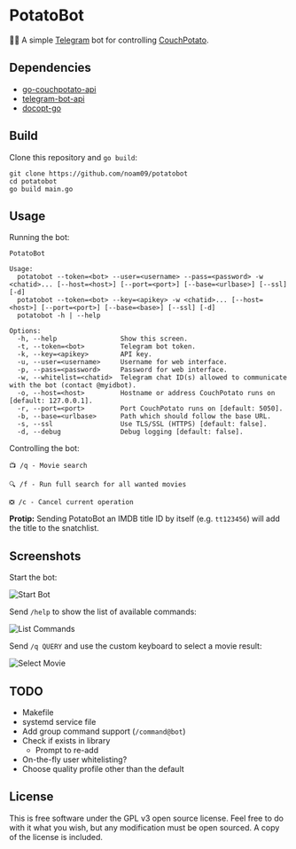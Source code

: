 # PotatoBot

🥔🤖 A simple [Telegram](https://telegram.org) bot for controlling [CouchPotato](https://github.com/CouchPotato/CouchPotatoServer).

## Dependencies

* [go-couchpotato-api](https://github.com/noam09/go-couchpotato-api)
* [telegram-bot-api](https://github.com/go-telegram-bot-api/telegram-bot-api)
* [docopt-go](https://github.com/docopt/docopt-go)

## Build

Clone this repository and `go build`:

```console
git clone https://github.com/noam09/potatobot
cd potatobot
go build main.go
```

## Usage

Running the bot:

```console
PotatoBot

Usage:
  potatobot --token=<bot> --user=<username> --pass=<password> -w <chatid>... [--host=<host>] [--port=<port>] [--base=<urlbase>] [--ssl] [-d]
  potatobot --token=<bot> --key=<apikey> -w <chatid>... [--host=<host>] [--port=<port>] [--base=<base>] [--ssl] [-d]
  potatobot -h | --help

Options:
  -h, --help                Show this screen.
  -t, --token=<bot>         Telegram bot token.
  -k, --key=<apikey>        API key.
  -u, --user=<username>     Username for web interface.
  -p, --pass=<password>     Password for web interface.
  -w, --whitelist=<chatid>  Telegram chat ID(s) allowed to communicate with the bot (contact @myidbot).
  -o, --host=<host>         Hostname or address CouchPotato runs on [default: 127.0.0.1].
  -r, --port=<port>         Port CouchPotato runs on [default: 5050].
  -b, --base=<urlbase>      Path which should follow the base URL.
  -s, --ssl                 Use TLS/SSL (HTTPS) [default: false].
  -d, --debug               Debug logging [default: false].
```

Controlling the bot:

```
📺 /q - Movie search

🔍 /f - Run full search for all wanted movies

❎ /c - Cancel current operation
```

**Protip:** Sending PotatoBot an IMDB title ID by itself (e.g. `tt123456`) will add the title to the snatchlist.

## Screenshots

Start the bot:

![Start Bot](https://i.imgur.com/4ni9fDm.png)

Send `/help` to show the list of available commands:

![List Commands](https://i.imgur.com/okomCfX.png)

Send `/q QUERY` and use the custom keyboard to select a movie result:

![Select Movie](https://i.imgur.com/zGkv7Pm.png)

## TODO

* Makefile
* systemd service file
* Add group command support (`/command@bot`)
* Check if exists in library
  * Prompt to re-add
* On-the-fly user whitelisting?
* Choose quality profile other than the default

## License

This is free software under the GPL v3 open source license. Feel free to do with it what you wish, but any modification must be open sourced. A copy of the license is included.
